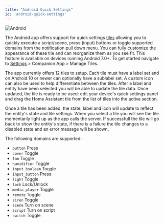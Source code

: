 ```yaml
---
title: "Android Quick Settings"
id: 'android-quick-settings'
---
```


![Android](/assets/android.svg)<br />

The Android app offers support for quick settings [tiles](https://developer.android.com/reference/android/service/quicksettings/TileService) allowing you to quickly execute a script/scene, press (input) buttons or toggle supported domains from the notification pull down menu. You can fully customize the appearance of these tile and can reorganize them as you see fit. This feature is available on devices running Android 7.0+. To get started navigate to [Settings](https://my.home-assistant.io/redirect/config/) > Companion App > Manage Tiles.

The app currently offers 12 tiles to setup. Each tile must have a label set and on Android 10 or newer can optionally have a sublabel set. A custom icon can also be used to help differentiate between the tiles. After a label and entity have been selected you will be able to update the tile data. Once updated, the tile is ready to be used: edit your device's quick settings panel and drag the Home Assistant tile from the list of tiles into the active section.

Once a tile has been added, the state, label and icon will update to reflect the entity's state and tile settings. When you select a tile you will see the tile momentarily light up as the app calls the server. If successfull the tile will go back to show the entity's state, if there is a failure the tile changes to a disabled state and an error message will be shown.

The following domains are supported: 

*  `button` Press
*  `cover` Toggle
*  `fan` Toggle
*  `humidifier` Toggle
*  `input_boolean` Toggle
*  `input_button` Press
*  `light` Toggle
*  `lock` Lock/Unlock
*  `media_player` Toggle
*  `remote` Toggle
*  `siren` Toggle
*  `scene` Turn on scene
*  `script` Turn on script
*  `switch` Toggle
